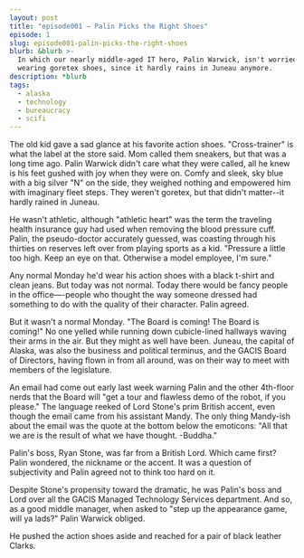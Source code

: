 ```yaml
---
layout: post
title: "episode001 – Palin Picks the Right Shoes"
episode: 1
slug: episode001-palin-picks-the-right-shoes
blurb: &blurb >-
  In which our nearly middle-aged IT hero, Palin Warwick, isn't worried about
  wearing goretex shoes, since it hardly rains in Juneau anymore.
description: *blurb
tags:
  - alaska
  - technology
  - bureaucracy
  - scifi
---
```

 The old kid gave a sad glance at his favorite action shoes. "Cross-trainer" is what the label at the store said. Mom called them sneakers, but that was a long time ago. Palin Warwick didn't care what they were called, all he knew is his feet gushed with joy when they were on. Comfy and sleek, sky blue with a big silver "N" on the side, they weighed nothing and empowered him with imaginary fleet steps. They weren't goretex, but that didn't matter--it hardly rained in Juneau.

He wasn't athletic, although "athletic heart" was the term the traveling health insurance guy had used when removing the blood pressure cuff. Palin, the pseudo-doctor accurately guessed, was coasting through his thirties on reserves left over from playing sports as a kid. "Pressure a little too high. Keep an eye on that. Otherwise a model employee, I'm sure."

Any normal Monday he'd wear his action shoes with a black t-shirt and clean jeans. But today was not normal. Today there would be fancy people in the office—-people who thought the way someone dressed had something to do with the quality of their character. Palin agreed.

But it wasn't a normal Monday. "The Board is coming! The Board is coming!" No one yelled while running down cubicle-lined hallways waving their arms in the air. But they might as well have been. Juneau, the capital of Alaska, was also the business and political terminus, and the GACIS Board of Directors, having flown in from all around, was on their way to meet with members of the legislature.

An email had come out early last week warning Palin and the other 4th-floor nerds that the Board will "get a tour and flawless demo of the robot, if you please." The language reeked of Lord Stone's prim British accent, even though the email came from his assistant Mandy. The only thing Mandy-ish about the email was the quote at the bottom below the emoticons: "All that we are is the result of what we have thought. -Buddha."

Palin's boss, Ryan Stone, was far from a British Lord. Which came first? Palin wondered, the nickname or the accent. It was a question of subjectivity and Palin agreed not to think too hard on it.

Despite Stone's propensity toward the dramatic, he was Palin's boss and Lord over all the GACIS Managed Technology Services department. And so, as a good middle manager, when asked to "step up the appearance game, will ya lads?" Palin Warwick obliged.

He pushed the action shoes aside and reached for a pair of black leather Clarks.
